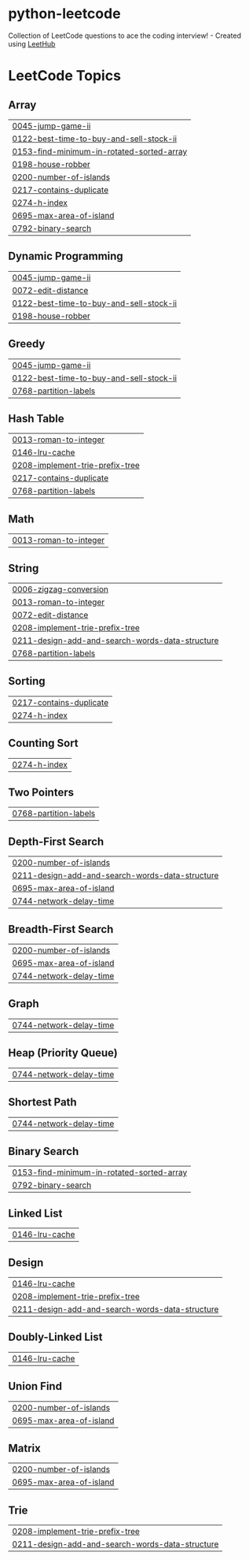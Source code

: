 # python-leetcode
Collection of LeetCode questions to ace the coding interview! - Created using [LeetHub](https://github.com/QasimWani/LeetHub)

<!---LeetCode Topics Start-->
# LeetCode Topics
## Array
|  |
| ------- |
| [0045-jump-game-ii](https://github.com/Russell-Tran/python-leetcode/tree/master/0045-jump-game-ii) |
| [0122-best-time-to-buy-and-sell-stock-ii](https://github.com/Russell-Tran/python-leetcode/tree/master/0122-best-time-to-buy-and-sell-stock-ii) |
| [0153-find-minimum-in-rotated-sorted-array](https://github.com/Russell-Tran/python-leetcode/tree/master/0153-find-minimum-in-rotated-sorted-array) |
| [0198-house-robber](https://github.com/Russell-Tran/python-leetcode/tree/master/0198-house-robber) |
| [0200-number-of-islands](https://github.com/Russell-Tran/python-leetcode/tree/master/0200-number-of-islands) |
| [0217-contains-duplicate](https://github.com/Russell-Tran/python-leetcode/tree/master/0217-contains-duplicate) |
| [0274-h-index](https://github.com/Russell-Tran/python-leetcode/tree/master/0274-h-index) |
| [0695-max-area-of-island](https://github.com/Russell-Tran/python-leetcode/tree/master/0695-max-area-of-island) |
| [0792-binary-search](https://github.com/Russell-Tran/python-leetcode/tree/master/0792-binary-search) |
## Dynamic Programming
|  |
| ------- |
| [0045-jump-game-ii](https://github.com/Russell-Tran/python-leetcode/tree/master/0045-jump-game-ii) |
| [0072-edit-distance](https://github.com/Russell-Tran/python-leetcode/tree/master/0072-edit-distance) |
| [0122-best-time-to-buy-and-sell-stock-ii](https://github.com/Russell-Tran/python-leetcode/tree/master/0122-best-time-to-buy-and-sell-stock-ii) |
| [0198-house-robber](https://github.com/Russell-Tran/python-leetcode/tree/master/0198-house-robber) |
## Greedy
|  |
| ------- |
| [0045-jump-game-ii](https://github.com/Russell-Tran/python-leetcode/tree/master/0045-jump-game-ii) |
| [0122-best-time-to-buy-and-sell-stock-ii](https://github.com/Russell-Tran/python-leetcode/tree/master/0122-best-time-to-buy-and-sell-stock-ii) |
| [0768-partition-labels](https://github.com/Russell-Tran/python-leetcode/tree/master/0768-partition-labels) |
## Hash Table
|  |
| ------- |
| [0013-roman-to-integer](https://github.com/Russell-Tran/python-leetcode/tree/master/0013-roman-to-integer) |
| [0146-lru-cache](https://github.com/Russell-Tran/python-leetcode/tree/master/0146-lru-cache) |
| [0208-implement-trie-prefix-tree](https://github.com/Russell-Tran/python-leetcode/tree/master/0208-implement-trie-prefix-tree) |
| [0217-contains-duplicate](https://github.com/Russell-Tran/python-leetcode/tree/master/0217-contains-duplicate) |
| [0768-partition-labels](https://github.com/Russell-Tran/python-leetcode/tree/master/0768-partition-labels) |
## Math
|  |
| ------- |
| [0013-roman-to-integer](https://github.com/Russell-Tran/python-leetcode/tree/master/0013-roman-to-integer) |
## String
|  |
| ------- |
| [0006-zigzag-conversion](https://github.com/Russell-Tran/python-leetcode/tree/master/0006-zigzag-conversion) |
| [0013-roman-to-integer](https://github.com/Russell-Tran/python-leetcode/tree/master/0013-roman-to-integer) |
| [0072-edit-distance](https://github.com/Russell-Tran/python-leetcode/tree/master/0072-edit-distance) |
| [0208-implement-trie-prefix-tree](https://github.com/Russell-Tran/python-leetcode/tree/master/0208-implement-trie-prefix-tree) |
| [0211-design-add-and-search-words-data-structure](https://github.com/Russell-Tran/python-leetcode/tree/master/0211-design-add-and-search-words-data-structure) |
| [0768-partition-labels](https://github.com/Russell-Tran/python-leetcode/tree/master/0768-partition-labels) |
## Sorting
|  |
| ------- |
| [0217-contains-duplicate](https://github.com/Russell-Tran/python-leetcode/tree/master/0217-contains-duplicate) |
| [0274-h-index](https://github.com/Russell-Tran/python-leetcode/tree/master/0274-h-index) |
## Counting Sort
|  |
| ------- |
| [0274-h-index](https://github.com/Russell-Tran/python-leetcode/tree/master/0274-h-index) |
## Two Pointers
|  |
| ------- |
| [0768-partition-labels](https://github.com/Russell-Tran/python-leetcode/tree/master/0768-partition-labels) |
## Depth-First Search
|  |
| ------- |
| [0200-number-of-islands](https://github.com/Russell-Tran/python-leetcode/tree/master/0200-number-of-islands) |
| [0211-design-add-and-search-words-data-structure](https://github.com/Russell-Tran/python-leetcode/tree/master/0211-design-add-and-search-words-data-structure) |
| [0695-max-area-of-island](https://github.com/Russell-Tran/python-leetcode/tree/master/0695-max-area-of-island) |
| [0744-network-delay-time](https://github.com/Russell-Tran/python-leetcode/tree/master/0744-network-delay-time) |
## Breadth-First Search
|  |
| ------- |
| [0200-number-of-islands](https://github.com/Russell-Tran/python-leetcode/tree/master/0200-number-of-islands) |
| [0695-max-area-of-island](https://github.com/Russell-Tran/python-leetcode/tree/master/0695-max-area-of-island) |
| [0744-network-delay-time](https://github.com/Russell-Tran/python-leetcode/tree/master/0744-network-delay-time) |
## Graph
|  |
| ------- |
| [0744-network-delay-time](https://github.com/Russell-Tran/python-leetcode/tree/master/0744-network-delay-time) |
## Heap (Priority Queue)
|  |
| ------- |
| [0744-network-delay-time](https://github.com/Russell-Tran/python-leetcode/tree/master/0744-network-delay-time) |
## Shortest Path
|  |
| ------- |
| [0744-network-delay-time](https://github.com/Russell-Tran/python-leetcode/tree/master/0744-network-delay-time) |
## Binary Search
|  |
| ------- |
| [0153-find-minimum-in-rotated-sorted-array](https://github.com/Russell-Tran/python-leetcode/tree/master/0153-find-minimum-in-rotated-sorted-array) |
| [0792-binary-search](https://github.com/Russell-Tran/python-leetcode/tree/master/0792-binary-search) |
## Linked List
|  |
| ------- |
| [0146-lru-cache](https://github.com/Russell-Tran/python-leetcode/tree/master/0146-lru-cache) |
## Design
|  |
| ------- |
| [0146-lru-cache](https://github.com/Russell-Tran/python-leetcode/tree/master/0146-lru-cache) |
| [0208-implement-trie-prefix-tree](https://github.com/Russell-Tran/python-leetcode/tree/master/0208-implement-trie-prefix-tree) |
| [0211-design-add-and-search-words-data-structure](https://github.com/Russell-Tran/python-leetcode/tree/master/0211-design-add-and-search-words-data-structure) |
## Doubly-Linked List
|  |
| ------- |
| [0146-lru-cache](https://github.com/Russell-Tran/python-leetcode/tree/master/0146-lru-cache) |
## Union Find
|  |
| ------- |
| [0200-number-of-islands](https://github.com/Russell-Tran/python-leetcode/tree/master/0200-number-of-islands) |
| [0695-max-area-of-island](https://github.com/Russell-Tran/python-leetcode/tree/master/0695-max-area-of-island) |
## Matrix
|  |
| ------- |
| [0200-number-of-islands](https://github.com/Russell-Tran/python-leetcode/tree/master/0200-number-of-islands) |
| [0695-max-area-of-island](https://github.com/Russell-Tran/python-leetcode/tree/master/0695-max-area-of-island) |
## Trie
|  |
| ------- |
| [0208-implement-trie-prefix-tree](https://github.com/Russell-Tran/python-leetcode/tree/master/0208-implement-trie-prefix-tree) |
| [0211-design-add-and-search-words-data-structure](https://github.com/Russell-Tran/python-leetcode/tree/master/0211-design-add-and-search-words-data-structure) |
<!---LeetCode Topics End-->